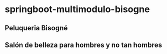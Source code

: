 # springboot-multimodulo-bisogne
## Peluqueria Bisogné
## Salón de belleza para hombres y no tan hombres
